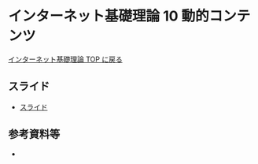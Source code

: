 # インターネット基礎理論 10 動的コンテンツ

[インターネット基礎理論 TOP に戻る](./index.md)

## スライド
- [スライド](./btoi_10slide.pdf)

## 参考資料等
- 

